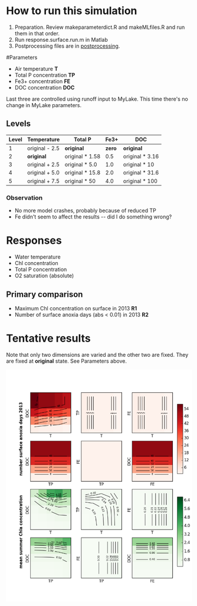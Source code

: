 # How to run this simulation

1. Preparation. Review makeparameterdict.R and makeMLfiles.R and run
   them in that order.
1. Run response.surface.run.m in Matlab
1. Postprocessing files are in [postprocessing](postprocessing).

#Parameters

* Air temperature **T**
* Total P concentration **TP**
* Fe3+ concentration **FE**
* DOC concentration **DOC**

Last three are controlled using runoff input to MyLake. This time
there's no change in MyLake parameters. 

## Levels

Level | Temperature | Total P | Fe3+ | DOC
--- | --- | --- | --- | ---
1 | original - 2.5 | **original** | **zero** | **original**
2 | **original**  | original * 1.58  | 0.5 | original * 3.16
3 | original + 2.5 | original * 5.0 | 1.0 | original * 10
4 | original + 5.0 | original * 15.8 | 2.0 | original * 31.6
5 | original + 7.5 | original * 50 | 4.0 | original * 100

### Observation

* No more model crashes, probably because of reduced TP
* Fe didn't seem to affect the results -- did I do something wrong?

# Responses

* Water temperature
* Chl concentration
* Total P concentration
* O2 saturation (absolute)

## Primary comparison

* Maximum Chl concentration on surface in 2013 **R1**
* Number of surface anoxia days (abs < 0.01) in 2013 **R2**

# Tentative results

Note that only two dimensions are varied and the other two are
fixed. They are fixed at **original** state. See Parameters above.

![](figures/combined_reordered.png)

